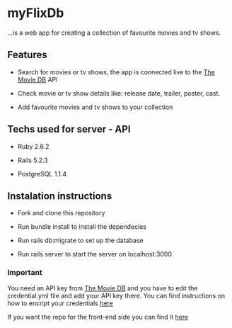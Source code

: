 # myFlixDb

...is a web app for creating a collection of favourite movies and tv shows.

## Features

* Search for movies or tv shows, the app is connected live to the [The Movie DB](https://www.themoviedb.org/) API

* Check movie or tv show details like: release date, trailer, poster, cast.

* Add favourite movies and tv shows to your collection

## Techs used for server - API

* Ruby 2.6.2

* Rails 5.2.3

* PostgreSQL 1.1.4

## Instalation instructions

* Fork and clone this repository

* Run bundle install to install the dependecies

* Run rails db:migrate to set up the database

* Run rails server to start the server on localhost:3000

### Important

You need an API key from [The Movie DB](https://www.themoviedb.org/) and you have to edit the credential.yml file and add your API key there. You can find instructions on how to encript your credentials [here](https://gist.github.com/db0sch/19c321cbc727917bc0e12849a7565af9)

If you want the repo for the front-end side you can find it [here](https://github.com/manuickx/my-flix-client-v2)
